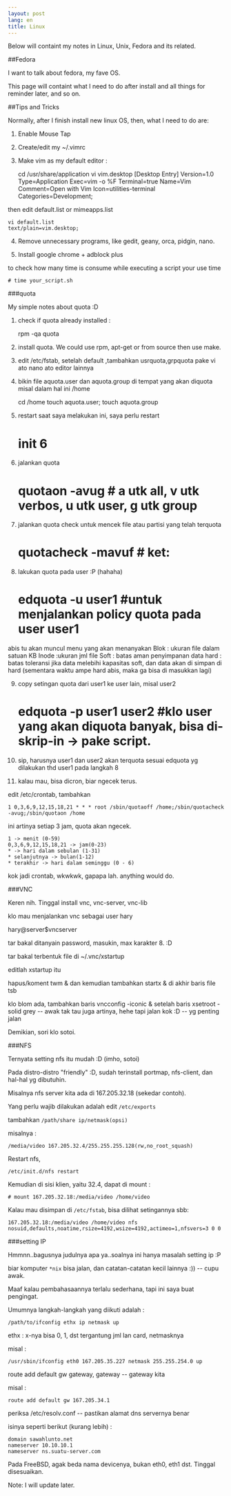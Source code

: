 ```yaml
---
layout: post
lang: en
title: Linux
---
```


Below will containt my notes in Linux, Unix, Fedora and its related.

<!-- more -->

##Fedora

I want to talk about fedora, my fave OS.

This page will containt what I need to do after install and all things for reminder later, and so on.

##Tips and Tricks

Normally, after I finish install new linux OS, then, what I need to do are:

1. Enable Mouse Tap
2. Create/edit my ~/.vimrc
3. Make vim as my default editor :
 
    cd /usr/share/application
    vi vim.desktop
    [Desktop Entry]
    Version=1.0
    Type=Application
    Exec=vim -o %F
    Terminal=true
    Name=Vim
    Comment=Open with Vim
    Icon=utilities-terminal
    Categories=Development;

then edit default.list or mimeapps.list

    vi default.list
    text/plain=vim.desktop;

4. Remove unnecessary programs, like gedit, geany, orca, pidgin, nano.

5. Install google chrome + adblock plus



to check how many time is consume while executing a script your use time

    # time your_script.sh



###quota

My simple notes about quota :D

1. check if quota already installed :

    rpm -qa quota

2. install quota. We could use rpm, apt-get or from source then use make.

3. edit /etc/fstab, setelah default ,tambahkan usrquota,grpquota
pake vi ato nano ato editor lainnya

4. bikin file aquota.user dan aquota.group di tempat yang akan diquota misal dalam hal ini /home

    cd /home
    touch aquota.user; touch aquota.group

5. restart
saat saya melakukan ini, saya perlu restart
    # init 6

6. jalankan quota

    # quotaon -avug # a utk all, v utk verbos, u utk user, g utk group

7. jalankan quota check untuk mencek file atau partisi yang telah terquota

    # quotacheck -mavuf # ket:

8. lakukan quota pada user :P (hahaha)

    # edquota -u user1 #untuk menjalankan policy quota pada user user1

abis tu akan muncul menu yang akan menanyakan
Blok : ukuran file dalam satuan KB
Inode :ukuran jml file
Soft : batas aman penyimpanan data
hard : batas toleransi jika data melebihi kapasitas soft, dan data akan di simpan di hard (sementara waktu ampe hard abis, maka ga bisa di masukkan lagi)

9. copy setingan quota dari user1 ke user lain, misal user2

    # edquota -p user1 user2 #klo user yang akan diquota banyak, bisa di-skrip-in -> pake script.

10. sip, harusnya user1 dan user2 akan terquota sesuai edquota yg dilakukan thd user1 pada langkah 8

11. kalau mau, bisa dicron, biar ngecek terus.

edit /etc/crontab, tambahkan

    1 0,3,6,9,12,15,18,21 * * * root /sbin/quotaoff /home;/sbin/quotacheck -avug;/sbin/quotaon /home

ini artinya setiap 3 jam, quota akan ngecek.

    1 -> menit (0-59)
    0,3,6,9,12,15,18,21 -> jam(0-23)
    * -> hari dalam sebulan (1-31)
    * selanjutnya -> bulan(1-12)
    * terakhir -> hari dalam seminggu (0 - 6)

kok jadi crontab, wkwkwk, gapapa lah.  anything would do.

###VNC

Keren nih. Tinggal install vnc, vnc-server, vnc-lib

klo mau menjalankan vnc sebagai user hary

hary@server$vncserver

tar bakal ditanyain password, masukin, max karakter 8. :D

tar bakal terbentuk file di ~/.vnc/xstartup

editlah xstartup itu

hapus/koment twm & dan kemudian tambahkan startx & di akhir baris file tsb

klo blom ada, tambahkan baris vncconfig -iconic & setelah baris xsetroot -solid grey -- awak tak tau juga artinya, hehe tapi jalan kok :D -- yg penting jalan

Demikian, sori klo sotoi.

###NFS

Ternyata setting nfs itu mudah :D (imho, sotoi)

Pada distro-distro "friendly" :D, sudah terinstall portmap, nfs-client, dan hal-hal yg dibutuhin.

Misalnya nfs server kita ada di 167.205.32.18 (sekedar contoh).

Yang perlu wajib dilakukan adalah edit `/etc/exports`

tambahkan `/path/share ip/netmask(opsi)`

misalnya :

    /media/video 167.205.32.4/255.255.255.128(rw,no_root_squash)

Restart nfs, 

    /etc/init.d/nfs restart

Kemudian di sisi klien, yaitu 32.4, dapat di mount :

    # mount 167.205.32.18:/media/video /home/video

Kalau mau disimpan di `/etc/fstab`, bisa dilihat setingannya sbb:

    167.205.32.18:/media/video /home/video nfs nosuid,defaults,noatime,rsize=4192,wsize=4192,actimeo=1,nfsvers=3 0 0

###setting IP

Hmmnn..bagusnya judulnya apa ya..soalnya ini hanya masalah setting ip :P

biar komputer `*nix` bisa jalan, dan catatan-catatan kecil lainnya :)) -- cupu awak.

Maaf kalau pembahasaannya terlalu sederhana, tapi ini saya buat pengingat.

Umumnya langkah-langkah yang diikuti adalah :

    /path/to/ifconfig ethx ip netmask up

ethx : x-nya bisa 0, 1, dst tergantung jml lan card, netmasknya

misal : 

    /usr/sbin/ifconfig eth0 167.205.35.227 netmask 255.255.254.0 up

route add default gw gateway, gateway -- gateway kita

misal : 

    route add default gw 167.205.34.1


periksa /etc/resolv.conf -- pastikan alamat dns servernya benar

isinya seperti berikut (kurang lebih) :

    domain sawahlunto.net
    nameserver 10.10.10.1
    nameserver ns.suatu-server.com


Pada FreeBSD, agak beda nama devicenya, bukan eth0, eth1 dst. Tinggal disesuaikan.



Note: I will update later.


